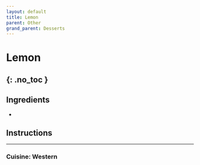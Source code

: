 ```yaml
---
layout: default
title: Lemon
parent: Other
grand_parent: Desserts
---
```


# Lemon
{: .no_toc }
---

## Ingredients

<ul>
	<li></li>
</ul>


## Instructions

--- 

### Cuisine: Western
